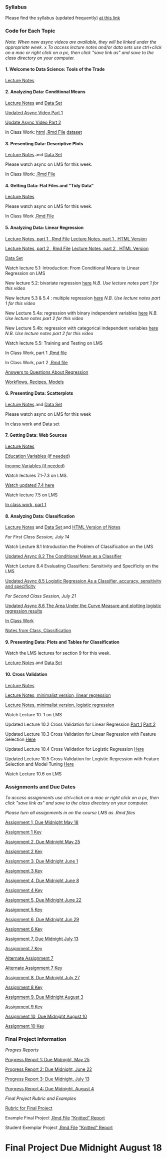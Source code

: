 ### Syllabus

Please find the syllabus (updated frequently) [at this link](https://raw.githack.com/wdoyle42/ll0_8200_summer_21/main/LLO-8200-Syllabus.html)

### Code for Each Topic 

*Note: When new async videos are available, they will be linked under the appropriate week.*
x
*To access lecture notes and/or data sets use ctrl+click on a mac or right click on a pc, then click "save link as" and save to the class directory on your computer.*

#### 1\. Welcome to Data Science: Tools of the Trade

[Lecture Notes](https://raw.githack.com/wdoyle42/ll0_8200_summer_21/main/01-intro.Rmd)  

#### 2\. Analyzing Data: Conditional Means

[Lecture Notes](https://raw.githack.com/wdoyle42/ll0_8200_summer_21/main/02-conditional_means.Rmd) and [Data Set](https://github.com/wdoyle42/ll0_8200_summer_21/raw/main/sc_debt.Rds)  

[Updated Async Video Part 1](https://youtu.be/NQtvxw9CNCU)

[Update Async Video Part 2](https://youtu.be/K3f-5fb-lL0)

In Class Work: [html](https://raw.githack.com/wdoyle42/ll0_8200_summer_21/main/02-conditional-means-inclass.html) [.Rmd File](https://github.com/wdoyle42/ll0_8200_summer_21/raw/main/02-conditional-means-inclass.Rmd) [dataset](https://raw.githack.com/wdoyle42/ll0_8200_summer_21/main/caschool.rdata)

#### 3\. Presenting Data: Descriptive Plots

[Lecture Notes](https://github.com/wdoyle42/ll0_8200_summer_21/raw/main/03-plot_means.Rmd) and  [Data Set](https://github.com/wdoyle42/ll0_8200_summer_21/raw/main/attrition.Rdata)  

Please watch async on LMS for this week. 

In Class Work: [.Rmd File](https://github.com/wdoyle42/ll0_8200_summer_21/raw/main/03-plot-means-inclass.Rmd)

#### 4\. Getting Data: Flat Files and “Tidy Data” 

[Lecture Notes](https://github.com/wdoyle42/ll0_8200_summer_21/raw/main/04-flat_data.Rmd) 

Please watch async on LMS for this week. 

In Class Work [.Rmd File](https://github.com/wdoyle42/ll0_8200_summer_21/raw/main/04-flat-data-inclass.Rmd)

#### 5\. Analyzing Data: Linear Regression

[Lecture Notes, part 1 , Rmd File](https://github.com/wdoyle42/ll0_8200_summer_21/raw/main/05-regression.Rmd)
[Lecture Notes, part 1 , HTML Version](https://raw.githack.com/wdoyle42/ll0_8200_summer_21/main/05-regression.html)


[Lecture Notes, part 2 , Rmd File](https://github.com/wdoyle42/ll0_8200_summer_21/raw/main/05-regression-2.Rmd)
[Lecture Notes, part 2 , HTML Version](https://raw.githack.com/wdoyle42/ll0_8200_summer_21/main/05-regression-2.html)


[Data Set](https://github.com/wdoyle42/ll0_8200_summer_21/raw/main/area_data.Rds)

Watch lecture 5.1: Introduction: From Conditional Means to Linear Regression on LMS

New lecture 5.2: bivariate regression [here](https://youtu.be/8P5CLj5Vy70) *N.B. Use lecture notes part 1 for this video*

New lecture 5.3 & 5.4 : multiple regression [here](https://youtu.be/6s5__DICHDg) *N.B. Use lecture notes part 1 for this video*

New Lecture 5.4a: regression with binary independent variables [here](https://youtu.be/llfHYO_MujY) *N.B. Use lecture notes part 2 for this video*

New Lecture 5.4b: regression with categorical independent variables [here](https://youtu.be/hm33VbjQZMY) *N.B. Use lecture notes part 2 for this video*

Watch lecture 5.5: Training and Testing on LMS

In Class Work, part 1 [.Rmd file](https://github.com/wdoyle42/ll0_8200_summer_21/raw/main/05-regression-inclass-1.Rmd)

In Class Work, part 2 [.Rmd file](https://github.com/wdoyle42/ll0_8200_summer_21/raw/main/05-regression-inclass-2.Rmd)

[Answers to Questions About Regression](https://docs.google.com/document/d/1oI0oGssiwMyBo9rRfnJn9OEbQdmhLr_SGXibpzqpWFM/edit)

[Workflows, Recipes, Models](https://docs.google.com/document/d/1sHU7i1eULDPc2FUSqJBaZFczoZ1Z6UqSsTNpNE0gzC4/edit?usp=sharing)


#### 6\. Presenting Data: Scatterplots

[Lecture Notes](https://github.com/wdoyle42/ll0_8200_summer_21/raw/main/06-scatterplots.Rmd)  and
[Data Set](https://github.com/wdoyle42/ll0_8200_summer_21/raw/main/els.Rdata)

Please watch async on LMS for this week

[In class work](https://github.com/wdoyle42/ll0_8200_summer_21/raw/main/06-scatterplots_inclass.Rmd) and 
[Data set](https://github.com/wdoyle42/ll0_8200_summer_21/raw/main/cex.RData)

#### 7\. Getting Data: Web Sources 

[Lecture Notes](https://github.com/wdoyle42/ll0_8200_summer_21/raw/main/07-webscraping.Rmd)

[Education Variables (if needed)](https://github.com/wdoyle42/ll0_8200_summer_21/raw/main/educ_vars.Rdata)

[Income Variables (if needed)](https://github.com/wdoyle42/ll0_8200_summer_21/raw/main/income_vars.Rdata)

Watch lectures 7.1-7.3 on LMS. 

[Watch updated 7.4 here](https://www.youtube.com/watch?v=NHbs55PTb-g)

Watch lecture 7.5 on LMS

[In class work, part 1](https://github.com/wdoyle42/ll0_8200_summer_21/raw/main/07-webscraping-inclass-part-1.Rmd)

#### 8\. Analyzing Data: Classification  

[Lecture Notes](https://github.com/wdoyle42/ll0_8200_summer_21/raw/main/08-classification.Rmd) and [Data Set ](https://github.com/wdoyle42/ll0_8200_summer_21/raw/main/za.RData) and [HTML Version of Notes](https://raw.githack.com/wdoyle42/ll0_8200_summer_21/main/08-classification.html)

*For First Class Session, July 14*

Watch Lecture 8.1 Introduction the Problem of Classification on the LMS

[Updated Async 8.2 The Conditional Mean as a Classifier](https://youtu.be/IIEvyvsVO7Q)

Watch Lecture 8.4 Evaluating Classifiers: Sensitivity and Specificity on the LMS

[Updated Async 8.5 Logistic Regression As a Classifier, accuracy, sensitivity and specificity](https://youtu.be/KbmEJkslBeE)

*For Second Class Session, July 21*

[Updated Async 8.6 The Area Under the Curve Measure and plotting logistic regression results](https://youtu.be/IhCJOZJv_O8)

[In Class Work](https://github.com/wdoyle42/ll0_8200_summer_21/raw/main/08-classification-inclass.Rmd)

[Notes from Class, Classification](https://docs.google.com/document/d/1I1hgj-Pn4keldsdcx84Z46z9kkXkB8N6jvhfD8NI7uE/edit?usp=sharing)

#### 9\. Presenting Data: Plots and Tables for Classification  

Watch the LMS lectures for section 9 for this week. 

[Lecture Notes](https://github.com/wdoyle42/ll0_8200_summer_21/raw/main/09-plots_classification.Rmd) and [Data Set](https://github.com/wdoyle42/ll0_8200_summer_21/raw/main/za.Rdata)


#### 10\. Cross Validation  
[Lecture Notes](https://github.com/wdoyle42/ll0_8200_summer_21/raw/main/10-cross_validation.Rmd) 

[Lecture Notes, minimalist version, linear regression](https://github.com/wdoyle42/ll0_8200_summer_21/raw/main/10-cv-justwhatyouneed.Rmd)

[Lecture Notes, minimalist version, logistic regression](https://github.com/wdoyle42/ll0_8200_summer_21/raw/main/10-cv-logistic-minimal.Rmd)

Watch Lecture 10. 1 on LMS

Updated Lecture 10.2 Cross Validation for Linear Regression [Part 1](https://youtu.be/Q78A2M226z4) [Part 2](https://youtu.be/i1wi9DhC9Jc)

Updated Lecture 10.3 Cross Validation for Linear Regression with Feature Selection [Here](https://youtu.be/pdikKDWiLY8)

Updated Lecture 10.4 Cross Validation for Logistic Regression [Here](https://youtu.be/hfZ_Jcz99mk)

Updated Lecture 10.5 Cross Validation for Logistic Regression with Feature Selection and Model Tuning [Here](https://youtu.be/B1JpLvCXhUQ)

Watch Lecture 10.6 on LMS





### Assignments and Due Dates

*To access assignments use ctrl+click on a mac or right click on a pc, then click "save link as" and save to the class directory on your computer.*

*Please turn all assignments in on the course LMS as .Rmd files*

[Assignment 1, Due Midnight May 18](https://raw.githack.com/wdoyle42/ll0_8200_summer_21/main/01-assignment.Rmd)

[Assignment 1 Key](https://github.com/wdoyle42/ll0_8200_summer_21/raw/main/01-assignment-key.Rmd)

[Assignment 2, Due Midnight May 25](https://github.com/wdoyle42/ll0_8200_summer_21/raw/main/02-assignment.Rmd)

[Assignment 2 Key](https://github.com/wdoyle42/ll0_8200_summer_21/raw/main/02-assignment-key.Rmd)

[Assignment 3, Due Midnight June 1](https://github.com/wdoyle42/ll0_8200_summer_21/raw/main/03-assignment.Rmd)

[Assignment 3 Key](https://github.com/wdoyle42/ll0_8200_summer_21/raw/main/03-assignment-key.Rmd)

[Assignment 4, Due Midnight June 8](https://github.com/wdoyle42/ll0_8200_summer_21/raw/main/04-assignment.Rmd)

[Assignment 4 Key](https://github.com/wdoyle42/ll0_8200_summer_21/raw/main/04-assignment-key.Rmd)

[Assignment 5, Due Midnight June 22](https://github.com/wdoyle42/ll0_8200_summer_21/raw/main/05-assignment.Rmd)

[Assignment 5 Key](https://github.com/wdoyle42/ll0_8200_summer_21/raw/main/05-assignment-key.Rmd)

[Assignment 6, Due Midnight Jun 29](https://github.com/wdoyle42/ll0_8200_summer_21/raw/main/06-assignment.Rmd)

[Assignment 6 Key](https://github.com/wdoyle42/ll0_8200_summer_21/raw/main/06-assignment-key.Rmd)

[Assignment 7, Due Midnight July 13](https://github.com/wdoyle42/ll0_8200_summer_21/raw/main/07-assignment.Rmd)

[Assignment 7 Key](https://github.com/wdoyle42/ll0_8200_summer_21/raw/main/07-assignment-key.Rmd)

[Alternate Assignment 7](https://github.com/wdoyle42/ll0_8200_summer_21/raw/main/07-assignment-alternate.Rmd)

[Alternate Assignment 7 Key](https://github.com/wdoyle42/ll0_8200_summer_21/raw/main/07-assignment-alternate-key.Rmd)

[Assignment 8, Due Midnight July 27](https://github.com/wdoyle42/ll0_8200_summer_21/raw/main/08-assignment.Rmd)

[Assignment 8 Key](https://github.com/wdoyle42/ll0_8200_summer_21/raw/main/08-assignment-key.Rmd)

[Assignment 9, Due Midnight August 3](https://github.com/wdoyle42/ll0_8200_summer_21/raw/main/09-assignment.Rmd)


[Assignment 9 Key](https://github.com/wdoyle42/ll0_8200_summer_21/raw/main/09-assignment-key.Rmd)


[Assignment 10, Due Midnight August 10](https://github.com/wdoyle42/ll0_8200_summer_21/raw/main/10-assignment.Rmd)

[Assignment 10 Key](https://github.com/wdoyle42/ll0_8200_summer_21/raw/main/10-assignment-key.Rmd)


### Final Project Information

*Progres Reports*

[Progress Report 1: Due  Midnight, May 25](https://github.com/wdoyle42/ll0_8200_summer_21/raw/main/01-progress-report.Rmd)

[Progress Report 2: Due Midnight, June 22](https://github.com/wdoyle42/ll0_8200_summer_21/raw/main/02-progress-report.Rmd)

[Progress Report 3: Due Midnight, July 13](https://github.com/wdoyle42/ll0_8200_summer_21/raw/main/03-progress-report.Rmd)

[Progress Report 4: Due Midnight, August 4](https://github.com/wdoyle42/ll0_8200_summer_21/raw/main/04-progress-report.Rmd)




*Final Project Rubric and Examples*

[Rubric for Final Project](https://github.com/wdoyle42/ll0_8200_summer_21/blob/main/final_project_rubric.md)

Example Final Project [.Rmd File](https://github.com/wdoyle42/ll0_8200_summer_21/raw/main/example_report.Rmd)  ["Knitted" Report](https://raw.githack.com/wdoyle42/ll0_8200_summer_21/main/example_report.html)

Student Exemplar Project [.Rmd File](https://github.com/wdoyle42/ll0_8200_summer_21/raw/main/final_project_melody.Rmd)
["Knitted" Report](https://raw.githack.com/wdoyle42/ll0_8200_summer_21/main/final_project_melody.html)

# Final Project Due Midnight August 18
